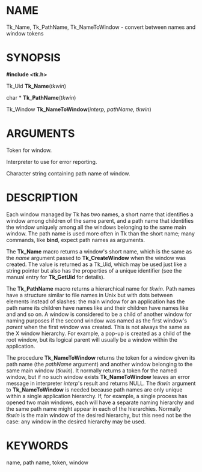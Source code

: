 # NAME

Tk_Name, Tk_PathName, Tk_NameToWindow - convert between names and window
tokens

# SYNOPSIS

**#include \<tk.h\>**

Tk_Uid **Tk_Name**(*tkwin*)

char \* **Tk_PathName**(*tkwin*)

Tk_Window **Tk_NameToWindow**(*interp, pathName, tkwin*)

# ARGUMENTS

Token for window.

Interpreter to use for error reporting.

Character string containing path name of window.

# DESCRIPTION

Each window managed by Tk has two names, a short name that identifies a
window among children of the same parent, and a path name that
identifies the window uniquely among all the windows belonging to the
same main window. The path name is used more often in Tk than the short
name; many commands, like **bind**, expect path names as arguments.

The **Tk_Name** macro returns a window\'s short name, which is the same
as the *name* argument passed to **Tk_CreateWindow** when the window was
created. The value is returned as a Tk_Uid, which may be used just like
a string pointer but also has the properties of a unique identifier (see
the manual entry for **Tk_GetUid** for details).

The **Tk_PathName** macro returns a hierarchical name for *tkwin*. Path
names have a structure similar to file names in Unix but with dots
between elements instead of slashes: the main window for an application
has the path name its children have names like and their children have
names like and and so on. A window is considered to be a child of
another window for naming purposes if the second window was named as the
first window\'s *parent* when the first window was created. This is not
always the same as the X window hierarchy. For example, a pop-up is
created as a child of the root window, but its logical parent will
usually be a window within the application.

The procedure **Tk_NameToWindow** returns the token for a window given
its path name (the *pathName* argument) and another window belonging to
the same main window (*tkwin*). It normally returns a token for the
named window, but if no such window exists **Tk_NameToWindow** leaves an
error message in interpreter *interp*\'s result and returns NULL. The
*tkwin* argument to **Tk_NameToWindow** is needed because path names are
only unique within a single application hierarchy. If, for example, a
single process has opened two main windows, each will have a separate
naming hierarchy and the same path name might appear in each of the
hierarchies. Normally *tkwin* is the main window of the desired
hierarchy, but this need not be the case: any window in the desired
hierarchy may be used.

# KEYWORDS

name, path name, token, window

<!---
Copyright (c) 1990 The Regents of the University of California
Copyright (c) 1994-1997 Sun Microsystems, Inc
-->

